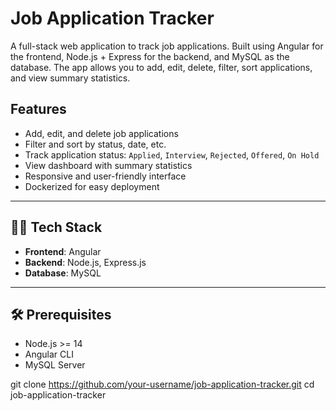 # Job Application Tracker
 
 A full-stack web application to track job applications. Built using Angular for the frontend, Node.js + Express for the backend, and MySQL as the database. The app allows you to add, edit, delete, filter, sort applications, and view summary statistics.
 
 ## Features
 
 - Add, edit, and delete job applications
 - Filter and sort by status, date, etc.
 - Track application status: `Applied`, `Interview`, `Rejected`, `Offered`, `On Hold`
 - View dashboard with summary statistics
 - Responsive and user-friendly interface
 - Dockerized for easy deployment
 
 ---
 
 ## 🧑‍💻 Tech Stack
 
 - **Frontend**: Angular
 - **Backend**: Node.js, Express.js
 - **Database**: MySQL
 
 
 ---
 
 ## 🛠️ Prerequisites
 
 - Node.js >= 14
 - Angular CLI
 - MySQL Server

 
 git clone https://github.com/your-username/job-application-tracker.git
 cd job-application-tracker

